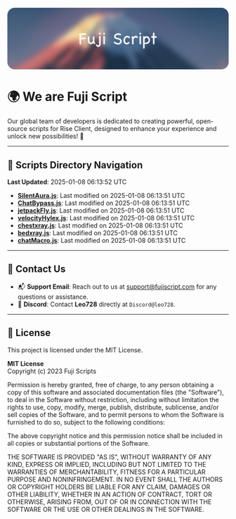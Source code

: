 ![Banner](.github/b.webp)

# 🌍 **We are Fuji Script**

Our global team of developers is dedicated to creating powerful, open-source scripts for Rise Client, designed to enhance your experience and unlock new possibilities! 🌟

---
<!-- SCRIPTS_NAVIGATION_START -->
## 📂 **Scripts Directory Navigation**

**Last Updated**: 2025-01-08 06:13:52 UTC

- **[SilentAura.js](scripts/SilentAura.js)**: Last modified on 2025-01-08 06:13:51 UTC
- **[ChatBypass.js](scripts/ChatBypass.js)**: Last modified on 2025-01-08 06:13:51 UTC
- **[jetpackFly.js](scripts/jetpackFly.js)**: Last modified on 2025-01-08 06:13:51 UTC
- **[velocityHylex.js](scripts/velocityHylex.js)**: Last modified on 2025-01-08 06:13:51 UTC
- **[chestxray.js](scripts/chestxray.js)**: Last modified on 2025-01-08 06:13:51 UTC
- **[bedxray.js](scripts/bedxray.js)**: Last modified on 2025-01-08 06:13:51 UTC
- **[chatMacro.js](scripts/chatMacro.js)**: Last modified on 2025-01-08 06:13:51 UTC

<!-- SCRIPTS_NAVIGATION_END -->

---

## 💬 **Contact Us**  
- 📬 **Support Email**: Reach out to us at [support@fujiscript.com](mailto:support@fujiscript.com) for any questions or assistance.  
- 💬 **Discord**: Contact **Leo728** directly at `Discord@leo728`.

---

## 📜 **License**

This project is licensed under the MIT License.  

**MIT License**  
Copyright (c) 2023 Fuji Scripts  

Permission is hereby granted, free of charge, to any person obtaining a copy of this software and associated documentation files (the "Software"), to deal in the Software without restriction, including without limitation the rights to use, copy, modify, merge, publish, distribute, sublicense, and/or sell copies of the Software, and to permit persons to whom the Software is furnished to do so, subject to the following conditions:  

The above copyright notice and this permission notice shall be included in all copies or substantial portions of the Software.  

THE SOFTWARE IS PROVIDED "AS IS", WITHOUT WARRANTY OF ANY KIND, EXPRESS OR IMPLIED, INCLUDING BUT NOT LIMITED TO THE WARRANTIES OF MERCHANTABILITY, FITNESS FOR A PARTICULAR PURPOSE AND NONINFRINGEMENT. IN NO EVENT SHALL THE AUTHORS OR COPYRIGHT HOLDERS BE LIABLE FOR ANY CLAIM, DAMAGES OR OTHER LIABILITY, WHETHER IN AN ACTION OF CONTRACT, TORT OR OTHERWISE, ARISING FROM, OUT OF OR IN CONNECTION WITH THE SOFTWARE OR THE USE OR OTHER DEALINGS IN THE SOFTWARE.  
